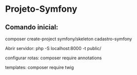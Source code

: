 # Projeto-Symfony

## Comando inicial:

composer create-project symfony/skeleton cadastro-symfony

Abrir servidor:
php -S localhost:8000 -t public/

configurar rotas:
composer require annotations

templates:
composer require twig  
